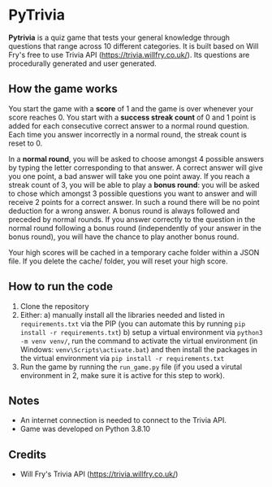 # PyTrivia

**Pytrivia** is a quiz game that tests your general knowledge through questions that range across 10 different 
categories. It is built based on Will Fry's free to use Trivia API (https://trivia.willfry.co.uk/). Its questions are 
procedurally generated and user generated. 


## How the game works

You start the game with a **score** of 1 and the game is over whenever your score reaches 0. You start with a **success 
streak count** of 0 and 1 point is added for each consecutive correct answer to a normal round question. 
Each time you answer incorrectly in a normal round, the streak count is reset to 0. 

In a **normal round**, you will be asked to choose amongst 4 possible answers by typing the letter corresponding to that 
answer. A correct answer will give you one point, a bad answer will take you one point away.
If you reach a streak count of 3, you will be able to play a **bonus round**: you will be asked to chose which amongst
3 possible questions you want to answer and will receive 2 points for a correct answer. In such a round there will be 
no point deduction for a wrong answer. A bonus round is always followed and preceded by normal rounds.
If you answer correctly to the question in the normal round following a bonus round (independently of your answer in the
bonus round), you will have the chance to play another bonus round.

Your high scores will be cached in a temporary cache folder within a JSON file. If you delete the cache/ folder, you 
will reset your high score. 


## How to run the code

1. Clone the repository
2. Either:
    a) manually install all the libraries needed and listed in ``requirements.txt`` via the PIP (you can automate 
    this by running ``pip install -r requirements.txt``) 
    b) setup a virtual environment via `python3 -m venv venv/`, run the command to activate the virtual environment
     (in Windows: `venv\Scripts\activate.bat`) and then install the packages in the virtual environment via 
     ``pip install -r requirements.txt``
3. Run the game by running the ``run_game.py`` file (if you used a virutal environment in 2, make sure it is active 
for this step to work).


## Notes

- An internet connection is needed to connect to the Trivia API.
- Game was developed on Python 3.8.10


## Credits

- Will Fry's Trivia API (https://trivia.willfry.co.uk/)